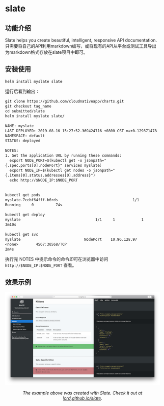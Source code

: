 # slate

## 功能介绍

Slate helps you create beautiful, intelligent, responsive API documentation.
只需要将自己的API利用markdown编写，或将现有的API从平台或测试工具导出为markdown格式存放在slate项目中即可。


## 安装使用 

```shell
helm install myslate slate
```

运行后看到输出：

```shell
git clone https://github.com/cloudnativeapp/charts.git
git checkout tag_name
cd submitted/slate
helm install myslate slate/

NAME: myslate
LAST DEPLOYED: 2019-08-16 15:27:52.369424716 +0800 CST m=+0.129371478
NAMESPACE: default
STATUS: deployed

NOTES:
1. Get the application URL by running these commands:
  export NODE_PORT=$(kubectl get -o jsonpath="{.spec.ports[0].nodePort}" services myslate)
  export NODE_IP=$(kubectl get nodes -o jsonpath="{.items[0].status.addresses[0].address}")
  echo http://$NODE_IP:$NODE_PORT
  

kubectl get pods
myslate-7ccbf64fff-b6rds                                  1/1     Running     0          74s

kubectl get deploy
myslate                                  1/1     1            1           3m10s

kubectl get svc
myslate                             NodePort    10.96.128.97     <none>        4567:30568/TCP                                          2m4s
```

执行完 NOTES 中提示命令的命令即可在浏览器中访问 `http://$NODE_IP:$NODE_PORT` 查看。

## 效果示例

<p align="center"><img src="https://raw.githubusercontent.com/lord/img/master/screenshot-slate.png" width=700 alt="Screenshot of Example Documentation created with Slate"></p>

<p align="center"><em>The example above was created with Slate. Check it out at <a href="https://lord.github.io/slate">lord.github.io/slate</a>.</em></p>

